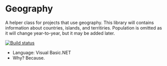 # Geography
A helper class for projects that use geography. This library will contains information about countries, islands, and territiries. Population is omitted as it will change year-to-year, but it may be added later.

[![Build status](https://dynamensions.visualstudio.com/Open%20Source/_apis/build/status/Open%20Source-CI)](https://dynamensions.visualstudio.com/Open%20Source/_build/latest?definitionId=25)

- Language: Visual Basic.NET
- Why? Because.
